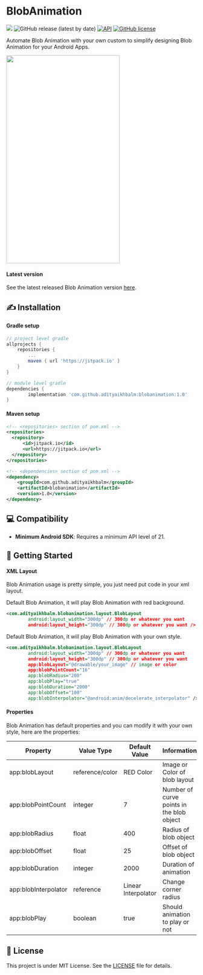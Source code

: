 # BlobAnimation
[![](https://jitpack.io/v/adityaikhbalm/blobanimation.svg)](https://jitpack.io/#adityaikhbalm/blobanimation) ![GitHub release (latest by date)](https://img.shields.io/github/v/release/adityaikhbalm/blobanimation) [![API](https://img.shields.io/badge/API-21%2B-brightgreen.svg?style=flat)](https://android-arsenal.com/api?level=21) [![GitHub license](https://img.shields.io/github/license/adityaikhbalm/blobanimation)](https://github.com/adityaikhbalm/blobanimation/blob/master/LICENSE)

Automate Blob Animation with your own custom to simplify designing Blob Animation for your Android Apps.

<img src="https://github.com/adityaikhbalm/BlobAnimation/blob/master/demo/blob_animation.gif" width="300px" height="550px">

#### Latest version
See the latest released Blob Animation version [here](https://github.com/adityaikhbalm/blobanimation/releases).

## ✍️ Installation
#### Gradle setup
```gradle
// project level gradle
allprojects {
    repositories {
        ...
        maven { url 'https://jitpack.io' }
    }
}
```
```gradle
// module level gradle
dependencies {
        implementation 'com.github.adityaikhbalm:blobanimation:1.0'
}
```

#### Maven setup
```xml
<!-- <repositories> section of pom.xml -->
<repositories>
  <repository>
      <id>jitpack.io</id>
      <url>https://jitpack.io</url>
  </repository>
</repositories>
```
```xml
<!-- <dependencies> section of pom.xml -->
<dependency>
    <groupId>com.github.adityaikhbalm</groupId>
    <artifactId>blobanimation</artifactId>
    <version>1.0</version>
</dependency>
```

## 💻 Compatibility
 * **Minimum Android SDK**: Requires a minimum API level of 21.

## 🚀️ Getting Started
#### XML Layout
Blob Animation usage is pretty simple, you just need put code in your xml layout.

Default Blob Animation, it will play Blob Animation with red background.
```xml
<com.adityaikhbalm.blobanimation.layout.BlobLayout
        android:layout_width="300dp" // 300dp or whatever you want
        android:layout_height="300dp" // 300dp or whatever you want />
```

Default Blob Animation, it will play Blob Animation with your own style.
```xml
<com.adityaikhbalm.blobanimation.layout.BlobLayout
        android:layout_width="300dp" // 300dp or whatever you want
        android:layout_height="300dp" // 300dp or whatever you want 
        app:blobLayout="@drawable/your_image" // image or color
        app:blobPointCount="16"
        app:blobRadius="200"
        app:blobPlay="true"
        app:blobDuration="2000"
        app:blobOffset="100"
        app:blobInterpolator="@android:anim/decelerate_interpolator" />
```

#### Properties
Blob Animation has default properties and you can modify it with your own style, here are the properties:

| Property | Value Type | Default Value | Information |
| -------- | ---------- | ------------- | ----------- |
| app:blobLayout | reference/color | RED Color | Image or Color of blob layout |
| app:blobPointCount | integer | 7 | Number of curve points in the blob object |
| app:blobRadius | float | 400 | Radius of blob object |
| app:blobOffset | float | 25 | Offset of blob object |
| app:blobDuration | integer | 2000 | Duration of animation |
| app:blobInterpolator | reference | Linear Interpolator | Change corner radius |
| app:blobPlay | boolean | true  | Should animation to play or not |

## 📝 License
This project is under MIT License. See the [LICENSE](https://github.com/adityaikhbalm/blobanimation/blob/master/LICENSE) file for details.


